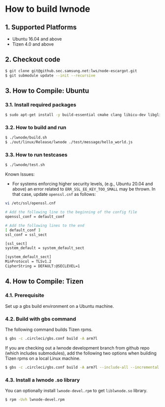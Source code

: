 # How to build lwnode

## 1. Supported Platforms
* Ubuntu 16.04 and above
* Tizen 4.0 and above

## 2. Checkout code
```sh
$ git clone git@github.sec.samsung.net:lws/node-escargot.git
$ git submodule update --init --recursive
```

## 3. How to Compile: Ubuntu
### 3.1. Install required packages
```sh
$ sudo apt-get install -y build-essential cmake clang libicu-dev libglib2.0-dev
```

### 3.2. How to build and run
```sh
$ ./lwnode/build.sh
$ ./out/linux/Release/lwnode ./test/message/hello_world.js
```

### 3.3. How to run testcases
```sh
$ ./lwnode/test.sh
```

Known Issues:
* For systems enforcing higher security levels, (e.g., Ubuntu 20.04 and above) an error related to `ERR_SSL_EE_KEY_TOO_SMALL` may be thrown. In that case, update `openssl.cnf` as follows:

```sh
vi /etc/ssl/openssl.cnf

# Add the following line to the beginning of the config file
openssl_conf = default_conf

# Add the following lines to the end
[ default_conf ]
ssl_conf = ssl_sect

[ssl_sect]
system_default = system_default_sect

[system_default_sect]
MinProtocol = TLSv1.2
CipherString = DEFAULT:@SECLEVEL=1
```

## 4. How to Compile: Tizen
### 4.1. Prerequisite
Set up a gbs build environment on a Ubuntu machine.

### 4.2. Build with gbs command
The following command builds Tizen rpms.

```sh
$ gbs -c .circleci/gbs.conf build -A arm7l
```

If you are checking out a lwnode development branch from github repo (which includes submodules), add the following two options when building Tizen rpms on a local Linux machine.

```sh
$ gbs -c .circleci/gbs.conf build -A arm7l --include-all --incremental
```

### 4.3. Install a lwnode .so library
You can optionally install `lwnode-devel.rpm` to get  `liblwnode.so` library.
```sh
$ rpm -Uvh lwnode-devel.rpm
```
